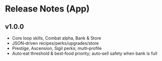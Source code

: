 # Release Notes (App)

## v1.0.0
- Core loop skills, Combat alpha, Bank & Store
- JSON‑driven recipes/perks/upgrades/store
- Prestige, Ascension, Sigil perks; multi‑profile
- Auto‑eat threshold & best‑food priority; auto‑sell safety when bank is full
